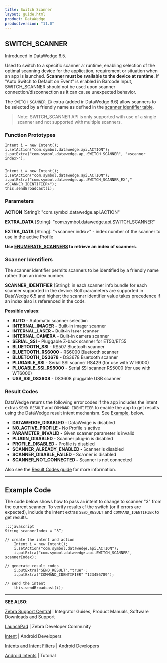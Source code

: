 ```yaml
---
title: Switch Scanner
layout: guide.html
product: DataWedge
productversion: "11.0"
---
```


## SWITCH_SCANNER

Introduced in DataWedge 6.5.

Used to switch to a specific scanner at runtime, enabling selection of the optimal scanning device for the application, requirement or situation when an app is launched. **Scanner must be available to the device at runtime**. If "Auto Switch to Default on Event" is enabled in Barcode Input, SWITCH_SCANNER should not be used upon scanner connection/disconnection as it can cause unexpected behavior.

The `SWITCH_SCANNER_EX` extra (added in DataWedge 6.6) allow scanners to be selected by a friendly name as defined in the [scanner identifier table](#scanneridentifiers).

> Note: SWITCH_SCANNER API is only supported with use of a single scanner and not supported with multiple scanners.

### Function Prototypes

    Intent i = new Intent();
    i.setAction("com.symbol.datawedge.api.ACTION");
    i.putExtra("com.symbol.datawedge.api.SWITCH_SCANNER", "<scanner index>");


    Intent i = new Intent();
    i.setAction("com.symbol.datawedge.api.ACTION");
    i.putExtra("com.symbol.datawedge.api.SWITCH_SCANNER_EX","<SCANNER_IDENTIFIER>");
    this.sendBroadcast(i);

### Parameters

**ACTION** [String]: "com.symbol.datawedge.api.ACTION"

**EXTRA_DATA** [String]: "com.symbol.datawedge.api.SWITCH_SCANNER"

**EXTRA_DATA** [String]: "&lt;scanner index&gt;" - index number of the scanner to use in the active Profile

**Use [ENUMERATE_SCANNERS](../enumeratescanners) to retrieve an index of scanners**.

### Scanner Identifiers

The scanner identifier permits scanners to be identified by a friendly name rather than an index number.

**SCANNER_IDENTIFIER** [String]: in each scanner info bundle for each scanner supported in the device. Both parameters are supported in DataWedge 6.5 and higher; the scanner identifier value takes precedence if an index also is referenced in the code.

**Possible values**:

- **AUTO** - Automatic scanner selection
- **INTERNAL_IMAGER** - Built-in imager scanner
- **INTERNAL_LASER** - Built-in laser scanner
- **INTERNAL_CAMERA** - Built-in camera scanner
- **SERIAL_SSI** - Pluggable Z-back scanner for ET50/ET55
- **BLUETOOTH_SSI** - RS507 Bluetooth scanner
- **BLUETOOTH_RS6000** - RS6000 Bluetooth scanner
- **BLUETOOTH_DS3678** - DS3678 Bluetooth scanner
- **PLUGABLE_SSI** - Serial SSI scanner RS429 (for use with WT6000)
- **PLUGABLE_SSI_RS5000** - Serial SSI scanner RS5000 (for use with WT6000)
- **USB_SSI_DS3608** - DS3608 pluggable USB scanner

### Result Codes

DataWedge returns the following error codes if the app includes the intent extras `SEND_RESULT` and `COMMAND_IDENTIFIER` to enable the app to get results using the DataWedge result intent mechanism. See [Example](#examplecode), below.

- **DATAWEDGE_DISABLED -** DataWedge is disabled
- **NO_ACTIVE_PROFILE -** No Profile is active
- **PARAMETER_INVALID -** Given scanner parameter is invalid
- **PLUGIN_DISABLED -** Scanner plug-in is disabled
- **PROFILE_DISABLED -** Profile is disabled
- **SCANNER_ALREADY_ENABLED -** Scanner is disabled
- **SCANNER_DISABLE_FAILED -** Scanner is disabled
- **SCANNER_NOT_CONNECTED -** Scanner is not connected

Also see the [Result Codes guide](../resultinfo) for more information.

---

## Example Code

The code below shows how to pass an intent to change to scanner "3" from the current scanner. To verify results of the switch (or if errors are expected), include the intent extras `SEND_RESULT` and `COMMAND_IDENTIFIER` to get results.

    :::javascript
    String scannerIndex = “3”;

    // create the intent and action
    	Intent i = new Intent();
    	i.setAction("com.symbol.datawedge.api.ACTION");
    	i.putExtra("com.symbol.datawedge.api.SWITCH_SCANNER", scannerIndex);

    // generate result codes
    	i.putExtra("SEND_RESULT","true");
    	i.putExtra("COMMAND_IDENTIFIER","123456789");

    // send the intent
    	this.sendBroadcast(i);

---

**SEE ALSO**:

[Zebra Support Central](https://www.zebra.com/us/en/support-downloads.html) | Integrator Guides, Product Manuals, Software Downloads and Support

[LaunchPad](https://developer.zebra.com/welcome) | Zebra Developer Community

[Intent](https://developer.android.com/reference/android/content/Intent.html) | Android Developers

[Intents and Intent Filters](http://developer.android.com/guide/components/intents-filters.html) | Android Developers

[Android Intents](http://www.vogella.com/tutorials/AndroidIntent/article.html) | Tutorial
